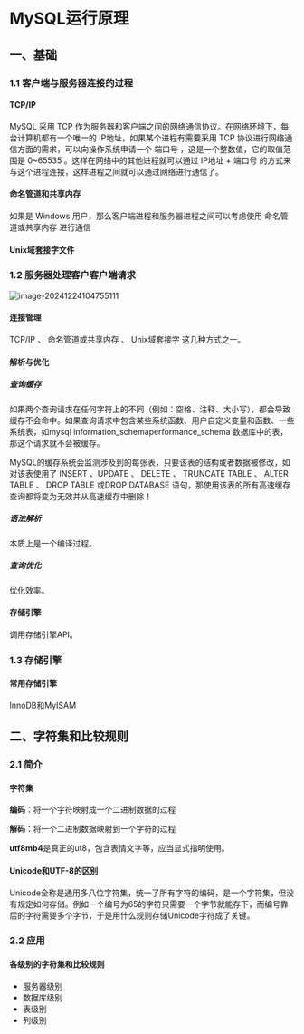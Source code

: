 # MySQL运行原理

## 一、基础

### 1.1 客户端与服务器连接的过程

#### TCP/IP

MySQL 采用 TCP 作为服务器和客户端之间的网络通信协议。在网络环境下，每台计算机都有一个唯一的 IP地址，如果某个进程有需要采用 TCP 协议进行网络通信方面的需求，可以向操作系统申请一个 端口号 ，这是一个整数值，它的取值范围是 0~65535 。这样在网络中的其他进程就可以通过 IP地址 + 端口号 的方式来与这个进程连接，这样进程之间就可以通过网络进行通信了。

#### 命名管道和共享内存

如果是 Windows 用户，那么客户端进程和服务器进程之间可以考虑使用 命名管道或共享内存 进行通信

#### Unix域套接字文件



### 1.2 服务器处理客户客户端请求

![image-20241224104755111](E:\githouse\learning-notes\数据库\MySQL\MySQL运行原理\assets\images\image-20241224104755111.png)

#### 连接管理

TCP/IP 、 命名管道或共享内存 、 Unix域套接字 这几种方式之一。

#### 解析与优化

##### 查询缓存

如果两个查询请求在任何字符上的不同（例如：空格、注释、大小写），都会导致缓存不会命中。如果查询请求中包含某些系统函数、用户自定义变量和函数、一些系统表，如mysql information_schemaperformance_schema 数据库中的表，那这个请求就不会被缓存。

MySQL的缓存系统会监测涉及到的每张表，只要该表的结构或者数据被修改，如对该表使用了 INSERT 、UPDATE 、 DELETE 、 TRUNCATE TABLE 、 ALTER TABLE 、 DROP TABLE 或DROP DATABASE 语句，那使用该表的所有高速缓存查询都将变为无效并从高速缓存中删除！

##### 语法解析

本质上是一个编译过程。

##### 查询优化

优化效率。

#### 存储引擎

调用存储引擎API。



### 1.3 存储引擎

#### 常用存储引擎

InnoDB和MyISAM



## 二、字符集和比较规则

### 2.1 简介

#### 字符集

**编码**：将一个字符映射成一个二进制数据的过程

**解码**：将一个二进制数据映射到一个字符的过程

**utf8mb4**是真正的ut8，包含表情文字等，应当显式指明使用。



#### Unicode和UTF-8的区别

Unicode全称是通用多八位字符集，统一了所有字符的编码，是一个字符集，但没有规定如何存储。例如一个编号为65的字符只需要一个字节就能存下，而编号靠后的字符需要多个字节，于是用什么规则存储Unicode字符成了关键。



### 2.2 应用

#### 各级别的字符集和比较规则

- 服务器级别
- 数据库级别
- 表级别
- 列级别

























